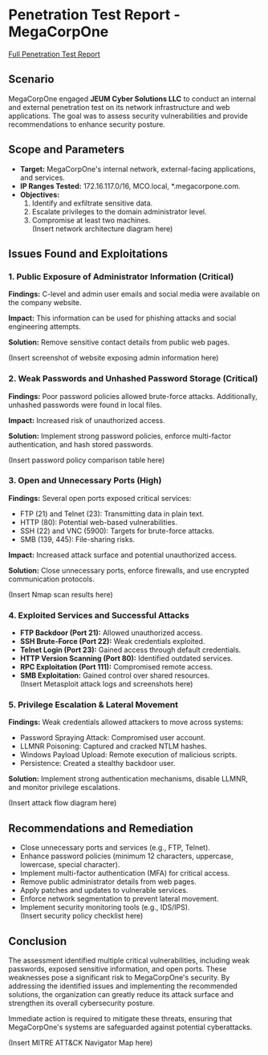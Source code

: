 <!DOCTYPE html>
<html lang="en">
<head>
    <meta charset="UTF-8">
    <meta name="viewport" content="width=device-width, initial-scale=1.0">
</head>
<body>
    <h1>Penetration Test Report - MegaCorpOne</h1>
  
[Full Penetration Test Report](https://github.com/user-attachments/files/19372047/Javier.Urena.s.Penetration.Test.Report.-.MegaCorpOne.1.zip)
    
  <h2>Scenario</h2>
    <p>MegaCorpOne engaged <b>JEUM Cyber Solutions LLC</b> to conduct an internal and external penetration test on its network infrastructure and web applications. The goal was to assess security vulnerabilities and provide recommendations to enhance security posture.</p>
    
  <h2>Scope and Parameters</h2>
    <ul>
        <li><strong>Target:</strong> MegaCorpOne's internal network, external-facing applications, and services.</li>
        <li><strong>IP Ranges Tested:</strong> 172.16.117.0/16, MCO.local, *.megacorpone.com.</li>
        <li><strong>Objectives:</strong>
            <ol>
                <li>Identify and exfiltrate sensitive data.</li>
                <li>Escalate privileges to the domain administrator level.</li>
                <li>Compromise at least two machines.</li>
                (Insert network architecture diagram here)
            </ol>
        </li>
    </ul>
    
   <h2>Issues Found and Exploitations</h2>
    
  <h3>1. Public Exposure of Administrator Information (Critical)</h3>
    <p><strong>Findings:</strong> C-level and admin user emails and social media were available on the company website.</p>
    <p><strong>Impact:</strong> This information can be used for phishing attacks and social engineering attempts.</p>
    <p><strong>Solution:</strong> Remove sensitive contact details from public web pages.</p>
    (Insert screenshot of website exposing admin information here)
  <h3>2. Weak Passwords and Unhashed Password Storage (Critical)</h3>
    <p><strong>Findings:</strong> Poor password policies allowed brute-force attacks. Additionally, unhashed passwords were found in local files.</p>
    <p><strong>Impact:</strong> Increased risk of unauthorized access.</p>
    <p><strong>Solution:</strong> Implement strong password policies, enforce multi-factor authentication, and hash stored passwords.</p>
    (Insert password policy comparison table here)
   <h3>3. Open and Unnecessary Ports (High)</h3>
    <p><strong>Findings:</strong> Several open ports exposed critical services:</p>
    <ul>
        <li>FTP (21) and Telnet (23): Transmitting data in plain text.</li>
        <li>HTTP (80): Potential web-based vulnerabilities.</li>
        <li>SSH (22) and VNC (5900): Targets for brute-force attacks.</li>
        <li>SMB (139, 445): File-sharing risks.</li>
    </ul>
    <p><strong>Impact:</strong> Increased attack surface and potential unauthorized access.</p>
    <p><strong>Solution:</strong> Close unnecessary ports, enforce firewalls, and use encrypted communication protocols.</p>
    (Insert Nmap scan results here)
   <h3>4. Exploited Services and Successful Attacks</h3>
    <ul>
        <li><strong>FTP Backdoor (Port 21):</strong> Allowed unauthorized access.</li>
        <li><strong>SSH Brute-Force (Port 22):</strong> Weak credentials exploited.</li>
        <li><strong>Telnet Login (Port 23):</strong> Gained access through default credentials.</li>
        <li><strong>HTTP Version Scanning (Port 80):</strong> Identified outdated services.</li>
        <li><strong>RPC Exploitation (Port 111):</strong> Compromised remote access.</li>
        <li><strong>SMB Exploitation:</strong> Gained control over shared resources.</li>
        (Insert Metasploit attack logs and screenshots here)
    </ul>
    
  <h3>5. Privilege Escalation & Lateral Movement</h3>
    <p><strong>Findings:</strong> Weak credentials allowed attackers to move across systems:</p>
    <ul>
        <li>Password Spraying Attack: Compromised user account.</li>
        <li>LLMNR Poisoning: Captured and cracked NTLM hashes.</li>
        <li>Windows Payload Upload: Remote execution of malicious scripts.</li>
        <li>Persistence: Created a stealthy backdoor user.</li>
    </ul>
    <p><strong>Solution:</strong> Implement strong authentication mechanisms, disable LLMNR, and monitor privilege escalations.</p>
    (Insert attack flow diagram here)
   <h2>Recommendations and Remediation</h2>
    <ul>
        <li>Close unnecessary ports and services (e.g., FTP, Telnet).</li>
        <li>Enhance password policies (minimum 12 characters, uppercase, lowercase, special character).</li>
        <li>Implement multi-factor authentication (MFA) for critical access.</li>
        <li>Remove public administrator details from web pages.</li>
        <li>Apply patches and updates to vulnerable services.</li>
        <li>Enforce network segmentation to prevent lateral movement.</li>
        <li>Implement security monitoring tools (e.g., IDS/IPS).</li>
        (Insert security policy checklist here)
    </ul>
    
   <h2>Conclusion</h2>
    <p>The assessment identified multiple critical vulnerabilities, including weak passwords, exposed sensitive information, and open ports. These weaknesses pose a significant risk to MegaCorpOne's security. By addressing the identified issues and implementing the recommended solutions, the organization can greatly reduce its attack surface and strengthen its overall cybersecurity posture.</p>
    <p>Immediate action is required to mitigate these threats, ensuring that MegaCorpOne's systems are safeguarded against potential cyberattacks.</p>
    (Insert MITRE ATT&CK Navigator Map here)
</body>
</html>


